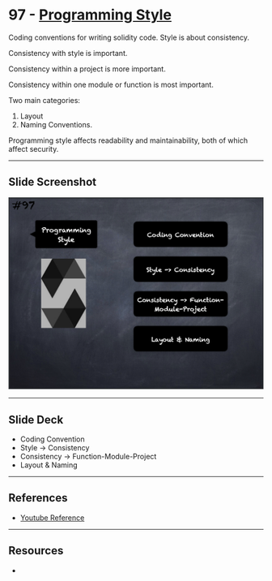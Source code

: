 # 97 - [Programming Style](Programming%20Style.md)
Coding conventions for writing solidity code. Style is about consistency. 

Consistency with style is important. 

Consistency within a project is more important. 

Consistency within one module or function is most important. 

Two main categories: 

1. Layout 
2. Naming Conventions. 

Programming style affects readability and maintainability, both of which affect security.

___
## Slide Screenshot
![097.png](../images/solidity101/097.png)
___
## Slide Deck
- Coding Convention
- Style -> Consistency
- Consistency -> Function-Module-Project
- Layout & Naming
___
## References
- [Youtube Reference](https://youtu.be/_oN7XuyhoZA?t=1391)

___
## Resources
- 
